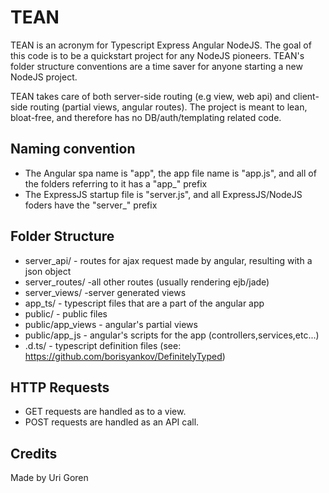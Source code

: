 TEAN
=======
TEAN is an acronym for Typescript Express Angular NodeJS.
The goal of this code is to be a quickstart project for any NodeJS pioneers.
TEAN's folder structure conventions are a time saver for anyone starting a new NodeJS project.

TEAN takes care of both server-side routing (e.g view, web api) and client-side routing (partial views, angular routes).
The project is meant to lean, bloat-free, and therefore has no DB/auth/templating related code.

Naming convention
---------------------
* The Angular spa name is "app", the app file name is "app.js", and all of the folders referring to it has a "app_" prefix
* The ExpressJS startup file is "server.js", and all ExpressJS/NodeJS foders have the "server_" prefix

Folder Structure
--------------
* server_api/ - routes for ajax request made by angular, resulting with a json object
* server_routes/ -all other routes (usually rendering ejb/jade)
* server_views/ -server generated views
* app_ts/ - typescript files that are a part of the angular app
* public/ - public files
* public/app_views - angular's partial views
* public/app_js - angular's scripts for the app (controllers,services,etc...)
* .d.ts/ - typescript definition files (see: https://github.com/borisyankov/DefinitelyTyped)

HTTP Requests
-------------
* GET requests are handled as to a view.
* POST requests are handled as an API call.

Credits
--------------
Made by Uri Goren